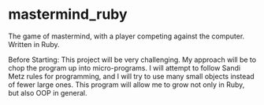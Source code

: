 # mastermind_ruby
The game of mastermind, with a player competing against the computer. Written in Ruby.

Before Starting:
  This project will be very challenging. My approach will be to chop the program up into micro-programs. I will attempt to follow Sandi Metz rules for programming, and I will try to use many small objects instead of fewer large ones. This program will allow me to grow not only in Ruby, but also OOP in general.
